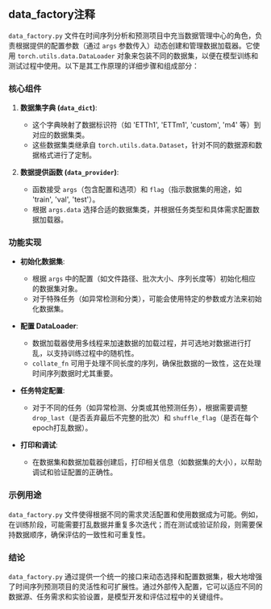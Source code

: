 ## data_factory注释
`data_factory.py` 文件在时间序列分析和预测项目中充当数据管理中心的角色，负责根据提供的配置参数（通过 `args` 参数传入）动态创建和管理数据加载器。它使用 `torch.utils.data.DataLoader` 对象来包装不同的数据集，以便在模型训练和测试过程中使用。以下是其工作原理的详细步骤和组成部分：

### 核心组件

1. **数据集字典 (`data_dict`)**:
   - 这个字典映射了数据标识符（如 'ETTh1', 'ETTm1', 'custom', 'm4' 等）到对应的数据集类。
   - 这些数据集类继承自 `torch.utils.data.Dataset`，针对不同的数据源和数据格式进行了定制。

2. **数据提供函数 (`data_provider`)**:
   - 函数接受 `args`（包含配置和选项）和 `flag`（指示数据集的用途，如 'train', 'val', 'test'）。
   - 根据 `args.data` 选择合适的数据集类，并根据任务类型和具体需求配置数据加载器。

### 功能实现

- **初始化数据集**:
  - 根据 `args` 中的配置（如文件路径、批次大小、序列长度等）初始化相应的数据集对象。
  - 对于特殊任务（如异常检测和分类），可能会使用特定的参数或方法来初始化数据集。

- **配置 DataLoader**:
  - 数据加载器使用多线程来加速数据的加载过程，并可选地对数据进行打乱，以支持训练过程中的随机性。
  - `collate_fn` 可用于处理不同长度的序列，确保批数据的一致性，这在处理时间序列数据时尤其重要。

- **任务特定配置**:
  - 对于不同的任务（如异常检测、分类或其他预测任务），根据需要调整 `drop_last`（是否丢弃最后不完整的批次）和 `shuffle_flag`（是否在每个epoch打乱数据）。

- **打印和调试**:
  - 在数据集和数据加载器创建后，打印相关信息（如数据集的大小），以帮助调试和验证配置的正确性。

### 示例用途

`data_factory.py` 文件使得根据不同的需求灵活配置和使用数据成为可能。例如，在训练阶段，可能需要打乱数据并重复多次迭代；而在测试或验证阶段，则需要保持数据顺序，确保评估的一致性和可重复性。

### 结论

`data_factory.py` 通过提供一个统一的接口来动态选择和配置数据集，极大地增强了时间序列预测项目的灵活性和可扩展性。通过外部传入配置，它可以适应不同的数据源、任务需求和实验设置，是模型开发和评估过程中的关键组件。
